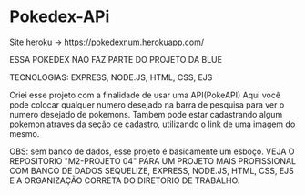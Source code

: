 # Pokedex-APi

Site heroku -> https://pokedexnum.herokuapp.com/

ESSA POKEDEX NAO FAZ PARTE DO PROJETO DA BLUE

TECNOLOGIAS: EXPRESS, NODE.JS, HTML, CSS, EJS

Criei esse projeto com a finalidade de usar uma API(PokeAPI)
Aqui você pode colocar qualquer numero desejado na barra de pesquisa para ver o numero desejado de pokemons.
Tambem pode estar cadastrando algum pokemon atraves da seção de cadastro, utilizando o link de uma imagem do mesmo.

OBS: sem banco de dados, esse projeto é basicamente um esboço.
VEJA O REPOSITORIO "M2-PROJETO 04" PARA UM PROJETO MAIS PROFISSIONAL COM BANCO DE DADOS
SEQUELIZE, EXPRESS, NODE.JS, HTML, CSS, EJS E A ORGANIZAÇÃO CORRETA DO DIRETORIO DE TRABALHO.
